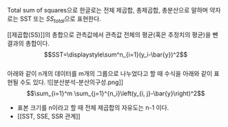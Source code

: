 Total sum of squares으로 한글로는 전체 제곱합, 총제곱합, 총분산으로 말하며 약자로는 SST 또는 $SS_{total}$으로 표현한다. 

[[제곱합(SS)]]의 총합으로 관측값에서 관측값 전체의 평균(혹은 추정치의 평균)을 뺀 결과의 총합이다. 
$$SST=\displaystyle\sum^n_{i=1}(y_i-\bar{y})^2$$
<br>
아래와 같이 n개의 데이터를 m개의 그룹으로 나누었다고 할 때 수식을 아래와 같이 표현될 수도 있다.
![[분산분석-분산의구성.png]]
$$\sum_{i=1}^m \sum_{j=1}^{n_i}\left(y_{i, j}-\bar{y}\right)^2$$

* 표본 크기를 n이라고 할 때 전체 제곱합의 자유도는 n-1 이다. 
* [[SST, SSE, SSR 관계]]